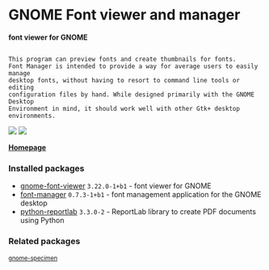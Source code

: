 # GNOME Font viewer and manager

__font viewer for GNOME__

```

This program can preview fonts and create thumbnails for fonts.
Font Manager is intended to provide a way for average users to easily manage
desktop fonts, without having to resort to command line tools or editing
configuration files by hand. While designed primarily with the GNOME Desktop
Environment in mind, it should work well with other Gtk+ desktop environments.

```

[![](https://screenshots.debian.net/thumbnail-with-version/gnome-font-viewer/9001)](https://screenshots.debian.net/screenshot-with-version/gnome-font-viewer/9001)
[![](https://screenshots.debian.net/thumbnail-with-version/font-manager/9001)](https://screenshots.debian.net/screenshot-with-version/font-manager/9001)



**[Homepage](http://fontmanager.github.io/)**

### Installed packages

* [gnome-font-viewer](https://packages.debian.org/stretch/gnome-font-viewer) `3.22.0-1+b1` - font viewer for GNOME
* [font-manager](https://packages.debian.org/stretch/font-manager) `0.7.3-1+b1` - font management application for the GNOME desktop
* [python-reportlab](https://packages.debian.org/stretch/python-reportlab) `3.3.0-2` - ReportLab library to create PDF documents using Python

### Related packages

<sub> [gnome-specimen](https://packages.debian.org/stretch/gnome-specimen)  </sub>
